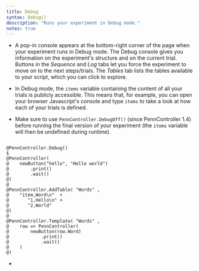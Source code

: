 ```yaml
---
title: Debug
syntax: Debug()
description: "Runs your experiment in Debug mode."
notes: true
---
```


+ A pop-in console appears at the bottom-right corner of the page when your experiment runs in Debug mode. The Debug console gives you information on the experiment's structure and on the current trial. Buttons in the *Sequence* and *Log* tabs let you force the experiment to move on to the next steps/trials. The *Tables* tab lists the tables available to your script, which you can click to explore.

+ In Debug mode, the `items` variable containing the content of all your trials is publicly accessible. This means that, for example, you can open your browser Javascript's console and type `items` to take a look at how each of your trials is defined. 

+ Make sure to use `PennController.DebugOff()` (since PennController 1.4) before running the final version of your experiment (the `items` variable will then be undefined during runtime).

<!--more-->

<pre><code class="language-diff-javascript diff-highlight try-data">
@PennController.Debug()
$
@PennController(
@    newButton("hello", "Hello world")
@        .print()
@        .wait()
@)
@
@PennController.AddTable( "Words" ,
@    "item,Word\n"  +
@       "1,Hello\n" +
@       "2,World"
@)
@
@PennController.Template( "Words" ,
@    row => PennController(
@        newButton(row.Word)
@            .print()
@            .wait()
@    )
@)
</code></pre>

+ 		
